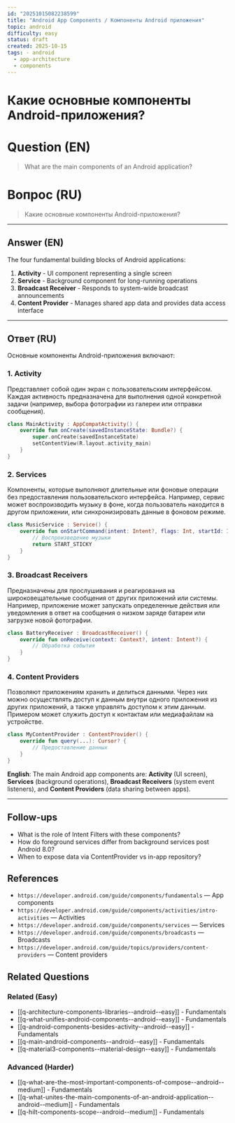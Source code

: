 ```yaml
---
id: "20251015082238599"
title: "Android App Components / Компоненты Android приложения"
topic: android
difficulty: easy
status: draft
created: 2025-10-15
tags: - android
  - app-architecture
  - components
---
```


# Какие основные компоненты Android-приложения?

# Question (EN)

> What are the main components of an Android application?

# Вопрос (RU)

> Какие основные компоненты Android-приложения?

---

## Answer (EN)

The four fundamental building blocks of Android applications:

1. **Activity** - UI component representing a single screen
2. **Service** - Background component for long-running operations
3. **Broadcast Receiver** - Responds to system-wide broadcast announcements
4. **Content Provider** - Manages shared app data and provides data access interface

---

## Ответ (RU)

Основные компоненты Android-приложения включают:

### 1. Activity

Представляет собой один экран с пользовательским интерфейсом. Каждая активность предназначена для выполнения одной конкретной задачи (например, выбора фотографии из галереи или отправки сообщения).

```kotlin
class MainActivity : AppCompatActivity() {
    override fun onCreate(savedInstanceState: Bundle?) {
        super.onCreate(savedInstanceState)
        setContentView(R.layout.activity_main)
    }
}
```

### 2. Services

Компоненты, которые выполняют длительные или фоновые операции без предоставления пользовательского интерфейса. Например, сервис может воспроизводить музыку в фоне, когда пользователь находится в другом приложении, или синхронизировать данные в фоновом режиме.

```kotlin
class MusicService : Service() {
    override fun onStartCommand(intent: Intent?, flags: Int, startId: Int): Int {
        // Воспроизведение музыки
        return START_STICKY
    }
}
```

### 3. Broadcast Receivers

Предназначены для прослушивания и реагирования на широковещательные сообщения от других приложений или системы. Например, приложение может запускать определенные действия или уведомления в ответ на сообщения о низком заряде батареи или загрузке новой фотографии.

```kotlin
class BatteryReceiver : BroadcastReceiver() {
    override fun onReceive(context: Context?, intent: Intent?) {
        // Обработка события
    }
}
```

### 4. Content Providers

Позволяют приложениям хранить и делиться данными. Через них можно осуществлять доступ к данным внутри одного приложения из других приложений, а также управлять доступом к этим данным. Примером может служить доступ к контактам или медиафайлам на устройстве.

```kotlin
class MyContentProvider : ContentProvider() {
    override fun query(...): Cursor? {
        // Предоставление данных
    }
}
```

**English**: The main Android app components are: **Activity** (UI screen), **Services** (background operations), **Broadcast Receivers** (system event listeners), and **Content Providers** (data sharing between apps).

---

## Follow-ups

-   What is the role of Intent Filters with these components?
-   How do foreground services differ from background services post Android 8.0?
-   When to expose data via ContentProvider vs in-app repository?

## References

-   `https://developer.android.com/guide/components/fundamentals` — App components
-   `https://developer.android.com/guide/components/activities/intro-activities` — Activities
-   `https://developer.android.com/guide/components/services` — Services
-   `https://developer.android.com/guide/components/broadcasts` — Broadcasts
-   `https://developer.android.com/guide/topics/providers/content-providers` — Content providers

## Related Questions

### Related (Easy)

-   [[q-architecture-components-libraries--android--easy]] - Fundamentals
-   [[q-what-unifies-android-components--android--easy]] - Fundamentals
-   [[q-android-components-besides-activity--android--easy]] - Fundamentals
-   [[q-main-android-components--android--easy]] - Fundamentals
-   [[q-material3-components--material-design--easy]] - Fundamentals

### Advanced (Harder)

-   [[q-what-are-the-most-important-components-of-compose--android--medium]] - Fundamentals
-   [[q-what-unites-the-main-components-of-an-android-application--android--medium]] - Fundamentals
-   [[q-hilt-components-scope--android--medium]] - Fundamentals

